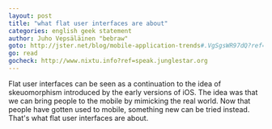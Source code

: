 ```yaml
---
layout: post
title: "what flat user interfaces are about"
categories: english geek statement
author: Juho Vepsäläinen "bebraw"
goto: http://jster.net/blog/mobile-application-trends#.VgSgsWR97dQ?ref=speak.junglestar.org
go: read
gocheck: http://www.nixtu.info?ref=speak.junglestar.org
---
```

Flat user interfaces can be seen as a continuation to the idea of skeuomorphism introduced by the early versions of iOS.
The idea was that we can bring people to the mobile by mimicking the real world. Now that people have gotten used to mobile, something new can be tried instead.
That's what flat user interfaces are about.
